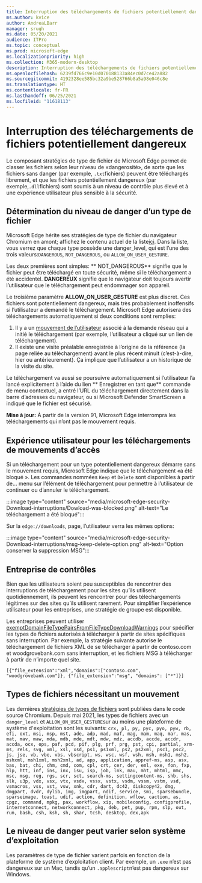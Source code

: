```yaml
---
title: Interruption des téléchargements de fichiers potentiellement dangereux
ms.author: kvice
author: AndreaLBarr
manager: srugh
ms.date: 05/20/2021
audience: ITPro
ms.topic: conceptual
ms.prod: microsoft-edge
ms.localizationpriority: high
ms.collection: M365-modern-desktop
description: Interruption des téléchargements de fichiers potentiellement dangereux
ms.openlocfilehash: 6239fd766c9e10d070188133a84ec0d7ce42a882
ms.sourcegitcommit: 4192328ee585bc32a9be528766b8a5a98e046c8e
ms.translationtype: HT
ms.contentlocale: fr-FR
ms.lasthandoff: 06/25/2021
ms.locfileid: "11618113"
---
```

# <a name="interrupting-downloads-of-potentially-dangerous-files"></a>Interruption des téléchargements de fichiers potentiellement dangereux

Le composant stratégies de type de fichier de Microsoft Edge permet de classer les fichiers selon leur niveau de «dangerosité», de sorte que les fichiers sans danger (par exemple, `.txt`fichiers) peuvent être téléchargés librement, et que les fichiers potentiellement dangereux (par exemple,`.dll`fichiers) sont soumis à un niveau de contrôle plus élevé et à une expérience utilisateur plus sensible à la sécurité.

## <a name="determining-the-danger-level-of-a-file-type"></a>Détermination du niveau de danger d’un type de fichier

Microsoft Edge hérite ses stratégies de type de fichier du navigateur Chromium en amont; affichez le contenu actuel de la liste[ici](https://source.chromium.org/chromium/chromium/src/+/main:components/safe_browsing/core/resources/download_file_types.asciipb). Dans la liste, vous verrez que chaque type possède une danger_level, qui est l’une des trois valeurs:`DANGEROUS`, `NOT_DANGEROUS`, ou `ALLOW_ON_USER_GESTURE`.

Les deux premières sont simples: ** NOT_DANGEROUS** signifie que le fichier peut être téléchargé en toute sécurité, même si le téléchargement a été accidentel. **DANGEREUX** signifie que le navigateur doit toujours avertir l’utilisateur que le téléchargement peut endommager son appareil.

Le troisième paramètre **ALLOW_ON_USER_GESTURE** est plus discret. Ces fichiers sont potentiellement dangereux, mais très probablement inoffensifs si l’utilisateur a demandé le téléchargement. Microsoft Edge autorisera des téléchargements automatiquement si deux conditions sont remplies:

1. Il y a un [mouvement de l’utilisateur](https://textslashplain.com/2020/05/18/browser-basics-user-gestures/) associé à la demande réseau qui a initié le téléchargement (par exemple, l’utilisateur a cliqué sur un lien de téléchargement).
2. Il existe une visite préalable enregistrée à l’origine de la référence (la page reliée au téléchargement) avant le plus récent minuit (c’est-à-dire, hier ou antérieurement). Ça implique que l’utilisateur a un historique de la visite du site.

Le téléchargement va aussi se poursuivre automatiquement si l’utilisateur l’a lancé explicitement à l’aide du lien ** Enregistrer en tant que** commande de menu contextuel, a entré l’URL du téléchargement directement dans la barre d’adresses du navigateur, ou si Microsoft Defender SmartScreen a indiqué que le fichier est sécurisé.

**Mise à jour:** À partir de la version 91, Microsoft Edge interrompra les téléchargements qui n’ont pas le mouvement requis.

## <a name="user-experience-for-downloads-lacking-gestures"></a>Expérience utilisateur pour les téléchargements de mouvements d’accès

Si un téléchargement pour un type potentiellement dangereux démarre sans le mouvement requis, Microsoft Edge indique que le téléchargement «a été bloqué ». Les commandes nommées `Keep` et `Delete` sont disponibles à partir de... menu sur l’élément de téléchargement pour permettre à l’utilisateur de continuer ou d’annuler le téléchargement.

:::image type="content" source="media/microsoft-edge-security-Download-interruptions/Dowload-was-blocked.png" alt-text="Le téléchargement a été bloqué":::

Sur la `edge://downloads`, page, l’utilisateur verra les mêmes options: 

:::image type="content" source="media/microsoft-edge-security-Download-interruptions/msg-keep-delete-option.png" alt-text="Option conserver la suppression MSG":::

## <a name="enterprise-controls"></a>Entreprise de contrôles 

Bien que les utilisateurs soient peu susceptibles de rencontrer des interruptions de téléchargement pour les sites qu’ils utilisent quotidiennement, ils peuvent les rencontrer pour des téléchargements légitimes sur des sites qu’ils utilisent rarement. Pour simplifier l’expérience utilisateur pour les entreprises, une stratégie de groupe est disponible.

Les entreprises peuvent utiliser [exemptDomainFileTypePairsFromFileTypeDownloadWarnings](/deployedge/microsoft-edge-policies#exemptdomainfiletypepairsfromfiletypedownloadwarnings) pour spécifier les types de fichiers autorisés à télécharger à partir de sites spécifiques sans interruption. Par exemple, la stratégie suivante autorise le téléchargement de fichiers XML de se télécharger à partir de contoso.com et woodgrovebank.com sans interruption, et les fichiers MSG à télécharger à partir de n’importe quel site.

`[{"file_extension":"xml","domains":["contoso.com", "woodgrovebank.com"]},
{"file_extension":"msg", "domains": ["*"]}]`

## <a name="file-types-requiring-a-gesture"></a>Types de fichiers nécessitant un mouvement

Les dernières [stratégies de types de fichiers](https://source.chromium.org/chromium/chromium/src/+/main:components/safe_browsing/core/resources/download_file_types.asciipb) sont publiées dans le code source Chromium. Depuis mai 2021, les types de fichiers avec un `danger_level` et `ALLOW_ON_USER_GESTURE`sur au moins une plateforme de système d'exploitation sont les suivants:
`crx, pl, py, pyc, pyo, pyw, rb, efi, oxt, msi, msp, mst, ade, adp, mad, maf, mag, mam, maq, mar, mas, mat, mav, maw, mda, mdb, mde, mdt, mdw, mdz, accdb, accde, accdr, accda, ocx, ops, paf, pcd, pif, plg, prf, prg, pst, cpi, partial, xrm-ms, rels, svg, xml, xsl, xsd, ps1, ps1xml, ps2, ps2xml, psc1, psc2, js, jse, vb, vbe, vbs, vbscript, ws, wsc, wsf, wsh, msh, msh1, msh2, mshxml, msh1xml, msh2xml, ad, app, application, appref-ms, asp, asx, bas, bat, chi, chm, cmd, com, cpl, crt, cer, der, eml, exe, fon, fxp, hlp, htt, inf, ins, inx, isu, isp, job, lnk, mau, mht, mhtml, mmc, msc, msg, reg, rgs, scr, sct, search-ms, settingcontent-ms, shb, shs, slk, u3p, vdx, vsx, vtx, vsdx, vssx, vstx, vsdm, vssm, vstm, vsd, vsmacros, vss, vst, vsw, xnk, cdr, dart, dc42, diskcopy42, dmg, dmgpart, dvdr, dylib, img, imgpart, ndif, service, smi, sparsebundle, sparseimage, toast, udif, action, definition, wflow, caction, as, cpgz, command, mpkg, pax, workflow, xip, mobileconfig, configprofile, internetconnect, networkconnect, pkg, deb, pet, pup, rpm, slp, out, run, bash, csh, ksh, sh, shar, tcsh, desktop, dex,apk`

## <a name="danger-level-may-vary-by-operating-system"></a>Le niveau de danger peut varier selon système d’exploitation

Les paramètres de type de fichier varient parfois en fonction de la plateforme de système d’exploitation client. Par exemple, un `.exe` n’est pas dangereux sur un Mac, tandis qu’un `.applescript`n’est pas dangereux sur Windows.
